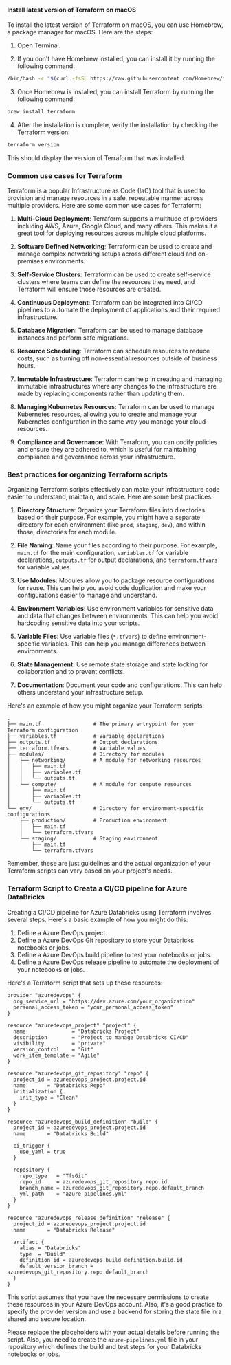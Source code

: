 #### Install latest version of Terraform on macOS

To install the latest version of Terraform on macOS, you can use Homebrew, a package manager for macOS. Here are the steps:

1. Open Terminal.

2. If you don't have Homebrew installed, you can install it by running the following command:

```bash
/bin/bash -c "$(curl -fsSL https://raw.githubusercontent.com/Homebrew/install/HEAD/install.sh)"
```

3. Once Homebrew is installed, you can install Terraform by running the following command:

```bash
brew install terraform
```

4. After the installation is complete, verify the installation by checking the Terraform version:

```bash
terraform version
```

This should display the version of Terraform that was installed.


### Common use cases for Terraform

Terraform is a popular Infrastructure as Code (IaC) tool that is used to provision and manage resources in a safe, repeatable manner across multiple providers. Here are some common use cases for Terraform:

1. **Multi-Cloud Deployment**: Terraform supports a multitude of providers including AWS, Azure, Google Cloud, and many others. This makes it a great tool for deploying resources across multiple cloud platforms.

2. **Software Defined Networking**: Terraform can be used to create and manage complex networking setups across different cloud and on-premises environments.

3. **Self-Service Clusters**: Terraform can be used to create self-service clusters where teams can define the resources they need, and Terraform will ensure those resources are created.

4. **Continuous Deployment**: Terraform can be integrated into CI/CD pipelines to automate the deployment of applications and their required infrastructure.

5. **Database Migration**: Terraform can be used to manage database instances and perform safe migrations.

6. **Resource Scheduling**: Terraform can schedule resources to reduce costs, such as turning off non-essential resources outside of business hours.

7. **Immutable Infrastructure**: Terraform can help in creating and managing immutable infrastructures where any changes to the infrastructure are made by replacing components rather than updating them.

8. **Managing Kubernetes Resources**: Terraform can be used to manage Kubernetes resources, allowing you to create and manage your Kubernetes configuration in the same way you manage your cloud resources.

9. **Compliance and Governance**: With Terraform, you can codify policies and ensure they are adhered to, which is useful for maintaining compliance and governance across your infrastructure.


### Best practices for organizing Terraform scripts


Organizing Terraform scripts effectively can make your infrastructure code easier to understand, maintain, and scale. Here are some best practices:

1. **Directory Structure**: Organize your Terraform files into directories based on their purpose. For example, you might have a separate directory for each environment (like `prod`, `staging`, `dev`), and within those, directories for each module.

2. **File Naming**: Name your files according to their purpose. For example, `main.tf` for the main configuration, `variables.tf` for variable declarations, `outputs.tf` for output declarations, and `terraform.tfvars` for variable values.

3. **Use Modules**: Modules allow you to package resource configurations for reuse. This can help you avoid code duplication and make your configurations easier to manage and understand.

4. **Environment Variables**: Use environment variables for sensitive data and data that changes between environments. This can help you avoid hardcoding sensitive data into your scripts.

5. **Variable Files**: Use variable files (`*.tfvars`) to define environment-specific variables. This can help you manage differences between environments.

6. **State Management**: Use remote state storage and state locking for collaboration and to prevent conflicts.

7. **Documentation**: Document your code and configurations. This can help others understand your infrastructure setup.

Here's an example of how you might organize your Terraform scripts:

```
.
├── main.tf                 # The primary entrypoint for your Terraform configuration
├── variables.tf            # Variable declarations
├── outputs.tf              # Output declarations
├── terraform.tfvars        # Variable values
├── modules/                # Directory for modules
│   ├── networking/         # A module for networking resources
│   │   ├── main.tf
│   │   ├── variables.tf
│   │   └── outputs.tf
│   └── compute/            # A module for compute resources
│       ├── main.tf
│       ├── variables.tf
│       └── outputs.tf
└── env/                    # Directory for environment-specific configurations
    ├── production/         # Production environment
    │   ├── main.tf
    │   └── terraform.tfvars
    └── staging/            # Staging environment
        ├── main.tf
        └── terraform.tfvars
```

Remember, these are just guidelines and the actual organization of your Terraform scripts can vary based on your project's needs.


### Terraform Script to Creata a CI/CD pipeline for Azure DataBricks

Creating a CI/CD pipeline for Azure Databricks using Terraform involves several steps. Here's a basic example of how you might do this:

1. Define a Azure DevOps project.
2. Define a Azure DevOps Git repository to store your Databricks notebooks or jobs.
3. Define a Azure DevOps build pipeline to test your notebooks or jobs.
4. Define a Azure DevOps release pipeline to automate the deployment of your notebooks or jobs.

Here's a Terraform script that sets up these resources:

```hcl
provider "azuredevops" {
  org_service_url = "https://dev.azure.com/your_organization"
  personal_access_token = "your_personal_access_token"
}

resource "azuredevops_project" "project" {
  name               = "Databricks Project"
  description        = "Project to manage Databricks CI/CD"
  visibility         = "private"
  version_control    = "Git"
  work_item_template = "Agile"
}

resource "azuredevops_git_repository" "repo" {
  project_id = azuredevops_project.project.id
  name       = "Databricks Repo"
  initialization {
    init_type = "Clean"
  }
}

resource "azuredevops_build_definition" "build" {
  project_id = azuredevops_project.project.id
  name       = "Databricks Build"

  ci_trigger {
    use_yaml = true
  }

  repository {
    repo_type   = "TfsGit"
    repo_id     = azuredevops_git_repository.repo.id
    branch_name = azuredevops_git_repository.repo.default_branch
    yml_path    = "azure-pipelines.yml"
  }
}

resource "azuredevops_release_definition" "release" {
  project_id = azuredevops_project.project.id
  name       = "Databricks Release"

  artifact {
    alias = "Databricks"
    type  = "Build"
    definition_id = azuredevops_build_definition.build.id
    default_version_branch = azuredevops_git_repository.repo.default_branch
  }
}
```

This script assumes that you have the necessary permissions to create these resources in your Azure DevOps account. Also, it's a good practice to specify the provider version and use a backend for storing the state file in a shared and secure location.

Please replace the placeholders with your actual details before running the script. Also, you need to create the `azure-pipelines.yml` file in your repository which defines the build and test steps for your Databricks notebooks or jobs.
